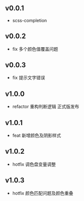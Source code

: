 ## v0.0.1
- scss-completion

## v0.0.2
- fix 多个颜色值覆盖问题

## v0.0.3
- fix 提示文字错误

## v1.0.0
- refactor 重构判断逻辑 正式版发布

## v1.0.1
- feat 新增颜色及阴影样式

## v1.0.2
- hotfix 调色盘变量调整

## v1.0.3
- hotfix 颜色匹配问题及颜色重叠